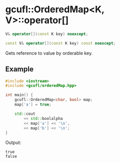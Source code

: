 # gcufl::OrderedMap<K, V>::operator[]
```cpp
V& operator[](const K key) noexcept;

const V& operator[](const K key) const noexcept;
```
Gets reference to value by orderable key.
## Example
```cpp
#include <iostream>
#include <gcufl/orderedMap.hpp>

int main() {
	gcufl::OrderedMap<char, bool> map;
	map['a'] = true;

	std::cout
		<< std::boolalpha
		<< map['a'] << '\n',
		<< map['b'] << '\n';
}
```
Output:
```
true
false
```

